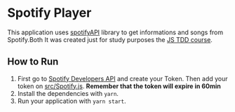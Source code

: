 # Spotify Player

This application uses [spotifyAPI](https://github.com/angelilton/spotifyAPI) library to get informations and songs from Spotify.Both It was created just for study purposes the [JS TDD course](https://willianjusten.com.br/cursos/).

## How to Run

1. First go to [Spotify Developers API](https://developer.spotify.com/web-api/) and create your Token. Then add your token on [src/Spotify.js](src/Spotify.js). **Remember that the token will expire in 60min**
2. Install the dependencies with `yarn`.
3. Run your application with `yarn start`.
